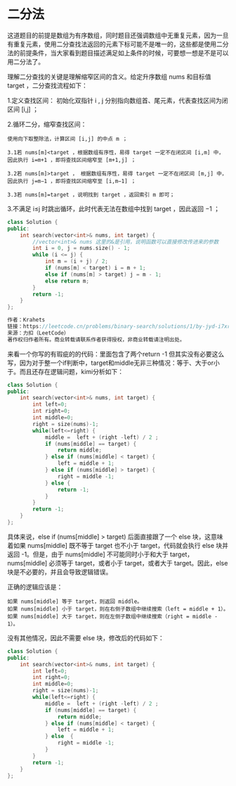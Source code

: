 # 二分法

这道题目的前提是数组为有序数组，同时题目还强调数组中无重复元素，因为一旦有重复元素，使用二分查找法返回的元素下标可能不是唯一的，这些都是使用二分法的前提条件，当大家看到题目描述满足如上条件的时候，可要想一想是不是可以用二分法了。


理解二分查找的关键是理解缩窄区间的含义。给定升序数组 nums 和目标值 target ，二分查找流程如下：

1.定义查找区间： 初始化双指针 i , j 分别指向数组首、尾元素，代表查找区间为闭区间 [i,j] ；

2.循环二分，缩窄查找区间：

    使用向下取整除法，计算区间 [i,j] 的中点 m ；

    3.1若 nums[m]<target ，根据数组有序性，易得 target 一定不在闭区间 [i,m] 中，因此执行 i=m+1 ，即将查找区间缩窄至 [m+1,j] ；

    3.2若 nums[m]>target ， 根据数组有序性，易得 target 一定不在闭区间 [m,j] 中，因此执行 j=m−1 ，即将查找区间缩窄至 [i,m−1] ；

    3.3若 nums[m]=target ，说明找到 target ，返回索引 m 即可；

3.不满足 i≤j 时跳出循环，此时代表无法在数组中找到 target ，因此返回 −1 ；


```c++
class Solution {
public:
    int search(vector<int>& nums, int target) {
        //vector<int>& nums 这里的&是引用，说明函数可以直接修改传进来的参数
        int i = 0, j = nums.size() - 1;
        while (i <= j) {
            int m = (i + j) / 2;
            if (nums[m] < target) i = m + 1;
            else if (nums[m] > target) j = m - 1;
            else return m;
        }
        return -1;
    }
};

作者：Krahets
链接：https://leetcode.cn/problems/binary-search/solutions/1/by-jyd-i7xr/
来源：力扣（LeetCode）
著作权归作者所有。商业转载请联系作者获得授权，非商业转载请注明出处。
```
来看一个你写的有瑕疵的的代码：里面包含了两个return -1 但其实没有必要这么写，因为对于整一个if判断中，target和middle无非三种情况：等于、大于or小于。而且还存在逻辑问题，kimi分析如下：
```c++
class Solution {
public:
    int search(vector<int>& nums, int target) {
        int left=0;
        int right=0;
        int middle=0;
        right = size(nums)-1;
        while(left<=right) {
            middle =  left + (right -left) / 2 ;
            if (nums[middle] == target) {
                return middle;
            } else if (nums[middle] < target) {
                left = middle + 1;
            } else if (nums[middle] > target) {
                right = middle -1;
            } else {
                return -1;
            }
        }
        return -1;
    }
};
```

具体来说，else if (nums[middle] > target) 后面直接跟了一个 else 块，这意味着如果 nums[middle] 既不等于 target 也不小于 target，代码就会执行 else 块并返回 -1。但是，由于 nums[middle] 不可能同时小于和大于 target，nums[middle] 必须等于 target，或者小于 target，或者大于 target。因此，else 块是不必要的，并且会导致逻辑错误。

正确的逻辑应该是：

    如果 nums[middle] 等于 target，则返回 middle。
    如果 nums[middle] 小于 target，则在右侧子数组中继续搜索（left = middle + 1）。
    如果 nums[middle] 大于 target，则在左侧子数组中继续搜索（right = middle - 1）。
没有其他情况，因此不需要 else 块，修改后的代码如下：
```c++
class Solution {
public:
    int search(vector<int>& nums, int target) {
        int left=0;
        int right=0;
        int middle=0;
        right = size(nums)-1;
        while(left<=right) {
            middle =  left + (right -left) / 2 ;
            if (nums[middle] == target) {
                return middle;
            } else if (nums[middle] < target) {
                left = middle + 1;
            } else  {
                right = middle -1;
            } 
        }
        return -1;
    }
};
```
